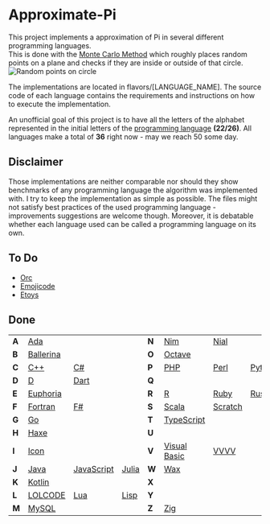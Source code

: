 # Approximate-Pi

This project implements a approximation of Pi in several different programming languages.  
This is done with the [Monte Carlo Method](https://en.wikipedia.org/wiki/Monte_Carlo_method) which roughly places random points on a plane and checks if they are inside or outside of that circle.  
![Random points on circle](https://upload.wikimedia.org/wikipedia/commons/8/84/Pi_30K.gif)  

The implementations are located in flavors/[LANGUAGE_NAME]. The source code of each language contains the requirements and instructions on how to execute the implementation.


An unofficial goal of this project is to have all the letters of the alphabet represented in the initial letters of the [programming language](https://en.wikipedia.org/wiki/List_of_programming_languages#E) **(22/26)**.
All languages make a total of **36** right now - may we reach 50 some day.

## Disclaimer

Those implementations are neither comparable nor should they show benchmarks of any programming language the algorithm was implemented with. I try to keep the implementation as simple as possible. The files might not satisfy best practices of the used programming language - improvements suggestions are welcome though. Moreover, it is debatable whether each language used can be called a programming language on its own. 

## To Do
 - [Orc](https://orc.csres.utexas.edu/)
 - [Emojicode](https://www.emojicode.org/docs/)
 - [Etoys](http://www.squeakland.org/)

## Done

|  |  |  |  |  |  |  |  |
|---|---|---|---|---|---|---|---|
| **A** | [Ada](https://www.getadanow.com/) |  |  | **N** | [Nim](https://nim-lang.org/) | [Nial](https://www.nial-array-language.org/) |  |
| **B** | [Ballerina](https://ballerina.io/) |  |  | **O** | [Octave](https://octave.org/) |  |  |
| **C** | [C++](https://cplusplus.com/doc/) | [C#](https://docs.microsoft.com/en-us/dotnet/csharp/) |  | **P** | [PHP](https://www.php.net/) | [Perl](https://www.perl.org/docs.html) | [Python](https://www.python.org/) |
| **D** | [D](https://dlang.org/documentation.html) | [Dart](https://dart.dev/guides) |  | **Q** |  |  |  |
| **E** | [Euphoria](https://openeuphoria.org/index.wc) |  |  | **R** | [R](https://www.r-project.org/) | [Ruby](https://www.ruby-lang.org/) | [Rust](https://www.rust-lang.org/) |
| **F** | [Fortran](https://wg5-fortran.org/) | [F#](https://learn.microsoft.com/en-us/dotnet/fsharp/) |  | **S** | [Scala](https://scala-lang.org/) | [Scratch](https://scratch.mit.edu/) |  |
| **G** | [Go](https://go.dev/doc/) |  |  | **T** | [TypeScript](https://www.typescriptlang.org/) |  |  |
| **H** | [Haxe](https://haxe.org/) |  |  | **U** |  |  |  |
| **I** | [Icon](https://www2.cs.arizona.edu/icon/) |  |  | **V** | [Visual Basic](https://docs.microsoft.com/de-de/dotnet/visual-basic/) | [VVVV](https://visualprogramming.net/) |  |
| **J** | [Java](https://docs.oracle.com/en/java/) | [JavaScript](https://developer.mozilla.org/en-US/docs/Web/javascript) | [Julia](https://docs.julialang.org/en/v1/) | **W** | [Wax](https://github.com/LingDong-/wax/tree/main) |  |  |
| **K** | [Kotlin](https://kotlinlang.org/docs/home.html) |  |  | **X** |  |  |  |
| **L** | [LOLCODE](https://esolangs.org/wiki/LOLCODE) | [Lua](https://www.lua.org/docs.html) | [Lisp](https://lisp-lang.org/) | **Y** |  |  |  |
| **M** | [MySQL](https://dev.mysql.com/) |  |  | **Z** | [Zig](https://ziglang.org/) |  |  |